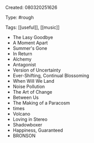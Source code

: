 Created: 080320251626

Type: #rough

Tags: [[useful]], [[music]]

- The Lasy Goodbye
- A Moment Apart
- Summer's Gone
- In Return
- Alchemy
- Antagonist
- Version of Uncertainty
- Ever-Shifting, Continual Blossoming
- When Will We Land
- Noise Pollution
- The Art of Change
- Between Us
- The Making of a Paracosm
- times
- Volcano
- Loving in Stereo
- Shadowboxer
- Happiness, Guaranteed
- BRONSON

